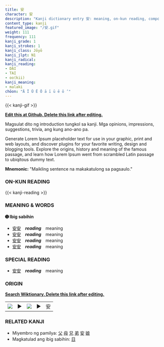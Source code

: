```yaml
---
title: 安
character: 安
description: "Kanji dictionary entry 安: meaning, on-kun reading, compounds, origin, related kanji"
content_type: kanji
featured_image: "/安.gif"
weight: 111
frequency: 111
kanji_grade: 1
kanji_strokes: 1
kanji_class: Jōyō
kanji_jlpt: N1
kanji_radical: 
kanji_reading: 
- DAI
- TAI
- oo(kii)
kanji_meaning:
- malaki
chōon: "Ā Ī Ū Ē Ō ā ī ū ē ō ’"
---
```

[//]: # (Don't edit the line below. Kanji animated GIF code is automatically generated.)
{{< kanji-gif >}}

[//]: # (Edit below this line.)

**[Edit this at Github. Delete this link after editing.](https://github.com/tim0g/tim/tree/main/content/kanji/安/index.md)**

Magsulat dito ng introduction tungkol sa kanji. Mga opinions, impressions, suggestions, trivia, ang kung ano-ano pa.

Generate Lorem Ipsum placeholder text for use in your graphic, print and web layouts, and discover plugins for your favorite writing, design and blogging tools. Explore the origins, history and meaning of the famous passage, and learn how Lorem Ipsum went from scrambled Latin passage to ubiqitous dummy text.
 
**Mnemonic:** "Maikling sentence na makakatulong sa pagsaulo."

### ON-KUN READING

[//]: # (Don't edit the line below. ON-KUN READING code is automatically generated.)
{{< kanji-reading >}}

### MEANING & WORDS

#### ➊ **Ibig sabihin**
  - [安](../安)[安](../安)　***reading***　meaning
  - [安](../安)[安](../安)　***reading***　meaning
  - [安](../安)[安](../安)　***reading***　meaning
  - [安](../安)[安](../安)　***reading***　meaning

### SPECIAL READING
  - [安](../安)[安](../安)　***reading***　meaning

### ORIGIN

**[Search Wiktionary. Delete this link after editing.](https://wiktionary.org/wiki/安)**
<table class="kanji-table"><tr><td>
<img src="60px-安-bronze.svg.png">
</td><td>▶</td><td>
<img src="60px-安-oracle.svg.png">
</td><td>▶</td>
<td class="kanji-origin">安</td>
</tr></table>

### RELATED KANJI
- Miyembro ng pamilya: [父](../父) [母](../母) [兄](../兄) [弟](../弟) [安](../安) [娘](../娘)
- Magkatulad ang ibig sabihin: [日](../日)
